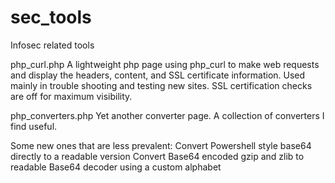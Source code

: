 # sec_tools
Infosec related tools

php_curl.php
A lightweight php page using php_curl to make web requests and display the headers, content, and SSL certificate information.
Used mainly in trouble shooting and testing new sites. SSL certification checks are off for maximum visibility.


php_converters.php
Yet another converter page. A collection of converters I find useful. 

Some new ones that are less prevalent:
        Convert Powershell style base64 directly to a readable version
        Convert Base64 encoded gzip and zlib to readable
        Base64 decoder using a custom alphabet
 
